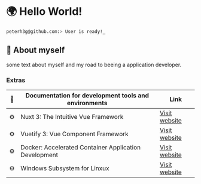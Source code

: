 # 🌍 Hello World!  

```bash
peterh3g@github.com:> User is ready!_
```

## 💬 About myself
some text about myself and my road to beeing a application developer.

### Extras
| 🌱 | Documentation for development tools and environments | Link |
| --- | --- | --- | 
| ⚙️ | Nuxt 3: The Intuitive Vue Framework | [Visit website](https://nuxt.com/)|
| ⚙️ | Vuetify 3: Vue Component Framework | [Visit website](https://vuetifyjs.com/en/)|
| ⚙️ | Docker: Accelerated Container Application Development | [Visit website](https://www.docker.com/)|
| ⚙️ | Windows Subsystem for Linxux | [Visit website](https://learn.microsoft.com/en-us/windows/wsl/about?source=recommendations)|

  
<!--
**PeterH3G/peterh3g** is a  _special_ ✨ repository because its `README.md` (this file) appears on your GitHub profile.

Here are some ideas to get you started:

- 🔭 I’m currently working on ...
- 🌱 I’m currently learning ...
- 👯 I’m looking to collaborate on ...
- 🤔 I’m looking for help with ...
- 💬 Ask me about ...
- 📫 How to reach me: ...
- 😄 Pronouns: ...
- ⚡ Fun fact: ...
-->
